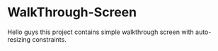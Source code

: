 # WalkThrough-Screen

Hello guys this project contains simple walkthrough screen with auto-resizing constraints. 
